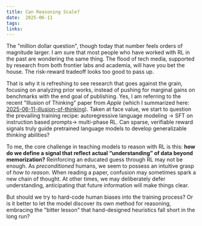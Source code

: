 ```yaml
---
title: Can Reasoning Scale?         
date:  2025-06-11                
tags:    
links:                         
---
```

The "million dollar question", though today that number feels orders of magnitude larger. I am sure that most people who have worked with RL in the past are wondering the same thing. The flood of tech media, supported by research from both frontier labs and academia, will have you bet the house. The risk-reward tradeoff looks too good to pass up.

That is why it is refreshing to see research that goes against the grain, focusing on analyzing prior works, instead of pushing for marginal gains on benchmarks with the end goal of publishing. Yes, I am referring to the recent "Illusion of Thinking" paper from *Apple* (which I summarized here: [2025-06-11-illusion-of-thinking](../papers/2025-06-11-illusion-of-thinking.md)). Taken at face value, we start to question the prevailing training recipe: autoregressive language modeling -> SFT on instruction based prompts-> multi-phase RL. Can sparse, verifiable reward signals truly guide pretrained language models to develop generalizable *thinking* abilities?

To me, the core challenge in teaching models to reason with RL is this: **how do we define a signal that reflect actual “understanding” of data beyond memorization?** Reinforcing an educated guess through RL may not be enough. As *preconditioned* humans, we seem to possess an intuitive grasp of *how to reason*. When reading a paper, confusion may sometimes spark a new chain of thought. At other times, we may deliberately defer understanding, anticipating that future information will make things clear. 

But should we try to hard-code human biases into the training process? Or is it better to let the model discover its own method for reasoning, embracing the "bitter lesson" that hand-designed heuristics fall short in the long run? 